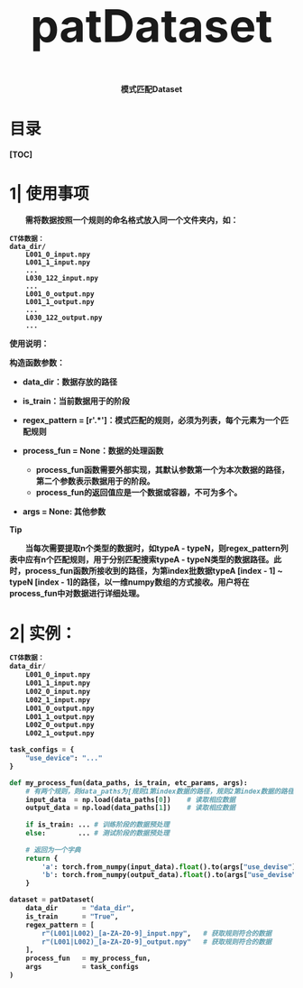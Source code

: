 <div style="width: 100%;
            text-align:center;" > 
    <div style="width: 100%; height: 100px;"></div>
    <h1 style = "font-size: 80px;"> patDataset </h1>
    <span>
        <b>模式匹配Dataset<b>		
    </span>
</div>
<div style="page-break-after: always;"></div>

# 目录

[TOC]

<div style="page-break-after: always;"></div>

# 1| 使用事项

　　需将数据按照一个规则的命名格式放入同一个文件夹内，如：

```
CT体数据：
data_dir/
	L001_0_input.npy
	L001_1_input.npy
	...
	L030_122_input.npy
	...
	L001_0_output.npy
	L001_1_output.npy
	...
	L030_122_output.npy
	...
```

使用说明：

构造函数参数：

* data_dir：数据存放的路径

* is_train：当前数据用于的阶段

* regex_pattern = [r'.*']：模式匹配的规则，必须为列表，每个元素为一个匹配规则

* process_fun = None：数据的处理函数
  * process_fun函数需要外部实现，其默认参数第一个为本次数据的路径，第二个参数表示数据用于的阶段。
  * process_fun的返回值应是一个数据或容器，不可为多个。
* args = None: 其他参数

> [!tip]
>
> 　　当每次需要提取n个类型的数据时，如typeA - typeN，则regex_pattern列表中应有n个匹配规则，用于分别匹配搜索typeA - typeN类型的数据路径。此时，process_fun函数所接收到的路径，为第index批数据typeA [index - 1] ~ typeN [index - 1]的路径，以一维numpy数组的方式接收。用户将在process_fun中对数据进行详细处理。

# 2| 实例：

```python
CT体数据：
data_dir/
	L001_0_input.npy
	L001_1_input.npy
	L002_0_input.npy
	L002_1_input.npy
	L001_0_output.npy
	L001_1_output.npy
	L002_0_output.npy
	L002_1_output.npy

task_configs = {
	"use_device": "..."
}

def my_process_fun(data_paths, is_train, etc_params, args):
    # 有两个规则，则data_paths为[规则1第index数据的路径，规则2第index数据的路径]
    input_data  = np.load(data_paths[0])	# 读取相应数据
    output_data = np.load(data_paths[1])	# 读取相应数据
    
    if is_train: ... # 训练阶段的数据预处理
    else:        ... # 测试阶段的数据预处理
    
    # 返回为一个字典
    return {
        'a': torch.from_numpy(input_data).float().to(args["use_devise"]),
    	'b': torch.from_numpy(output_data).float().to(args["use_devise"])
    }

dataset = patDataset(
	data_dir      = "data_dir",
	is_train      = "True",
	regex_pattern = [
		r"(L001|L002)_[a-ZA-Z0-9]_input.npy",	# 获取规则符合的数据
		r"(L001|L002)_[a-ZA-Z0-9]_output.npy"   # 获取规则符合的数据
	],
    process_fun   = my_process_fun,
	args          = task_configs
)
```

